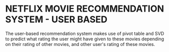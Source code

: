 # **NETFLIX MOVIE RECOMMENDATION SYSTEM - USER BASED**

The user-based recommendation system makes use of pivot table and SVD to predict what rating the user might have given to these movies depending on their rating of other movies, and other user's rating of these movies. 
